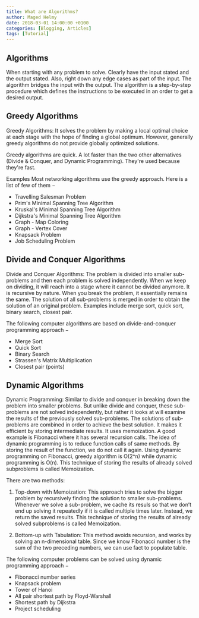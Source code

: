 ```yaml
---
title: What are Algorithms?
author: Maged Helmy
date: 2018-03-01 14:00:00 +0100
categories: [Blogging, Articles]
tags: [Tutorial]
---
```

## Algorithms

When starting with any problem to solve. Clearly have the input stated and the output stated. Also, right down any edge cases as part of the input. The algorithm bridges the input with the output. The algorithm is a step-by-step procedure which defines the instructions to be executed in an order to get a desired output.

## Greedy Algorithms

Greedy Algorithms: It solves the problem by making a local optimal choice at each stage with the hope of finding a global optimum. However, generally greedy algorithms do not provide globally optimized solutions.

Greedy algorithms are quick. A lot faster than the two other alternatives (Divide & Conquer, and Dynamic Programming). They're used because they're fast.

Examples
Most networking algorithms use the greedy approach. Here is a list of few of them −

- Travelling Salesman Problem
- Prim's Minimal Spanning Tree Algorithm
- Kruskal's Minimal Spanning Tree Algorithm
- Dijkstra's Minimal Spanning Tree Algorithm
- Graph - Map Coloring
- Graph - Vertex Cover
- Knapsack Problem
- Job Scheduling Problem

## Divide and Conquer Algorithms

Divide and Conquer Algorithms: The problem is divided into smaller sub-problems and then each problem is solved independently. When we keep on dividing, it will reach into a stage where it cannot be divided anymore. It is recursive by nature. When you break the problem, it essentially remains the same. The solution of all sub-problems is merged in order to obtain the solution of an original problem. Examples include merge sort, quick sort, binary search, closest pair.

The following computer algorithms are based on divide-and-conquer programming approach −

- Merge Sort
- Quick Sort
- Binary Search
- Strassen's Matrix Multiplication
- Closest pair (points)

## Dynamic Algorithms

Dynamic Programming: Similar to divide and conquer in breaking down the problem into smaller problems. But unlike divide and conquer, these sub-problems are not solved independently, but rather it looks at will examine the results of the previously solved sub-problems. The solutions of sub-problems are combined in order to achieve the best solution. It makes it efficient by storing intermediate results. It uses memoization.  A good example is Fibonacci where it has several recursion calls. The idea of dynamic programming is to reduce function calls of same methods. By storing the result of the function, we do not call it again. Using dynamic programming on Fibonacci, greedy algorithm is O(2^n) while dynamic programming is O(n). This technique of storing the results of already solved subproblems is called Memoization.

There are two methods:

1)	Top-down with Memoization: This approach tries to solve the bigger problem by recursively finding the solution to smaller sub-problems. Whenever we solve a sub-problem, we cache its resuls so that we don’t end up solving it repeatedly if it is called multiple times later. Instead, we return the saved results. This technique of storing the results of already solved subproblems is called Memoization.

2)	Bottom-up with Tabulation: This method avoids recursion, and works by solving an n-dimensional table. Since we know Fibonacci number is the sum of the two preceding numbers, we can use fact to populate table.

The following computer problems can be solved using dynamic programming approach −

- Fibonacci number series
- Knapsack problem
- Tower of Hanoi
- All pair shortest path by Floyd-Warshall
- Shortest path by Dijkstra
- Project scheduling
